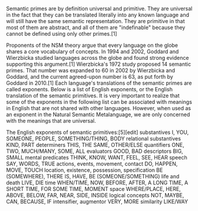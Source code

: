Semantic primes are by definition universal and primitive. They are universal in the fact that 
they can be translated literally into any known language and will still have the same semantic 
representation. They are primitive in that most of them are abstract, and all of them are 
"indefinable" because they cannot be defined using only other primes.[1]

Proponents of the NSM theory argue that every language on the globe shares a core vocabulary of 
concepts. In 1994 and 2002, Goddard and Wierzbicka studied languages across the globe and found 
strong evidence supporting this argument.[1]
Wierzbicka's 1972 study proposed 14 semantic primes. That number was expanded to 60 in 2002 by 
Wierzbicka and Goddard, and the current agreed-upon number is 63, as put forth by Goddard in 
2010.[1]
Each language's translations of the semantic primes are called exponents. Below is a list of 
English exponents, or the English translation of the semantic primitives. It is very important 
to realize that some of the exponents in the following list can be associated with meanings in 
English that are not shared with other languages. However, when used as an exponent in the 
Natural Semantic Metalanguage, we are only concerned with the meanings that are universal.

The English exponents of semantic primitives:[5][edit]
substantives 
I, YOU, SOMEONE, PEOPLE, SOMETHING/THING, BODY
relational substantives
KIND, PART
determiners 
THIS, THE SAME, OTHER/ELSE
quantifiers 
ONE, TWO, MUCH/MANY, SOME, ALL
evaluators 
GOOD, BAD
descriptors 
BIG, SMALL
mental predicates 
THINK, KNOW, WANT, FEEL, SEE, HEAR
speech 
SAY, WORDS, TRUE
actions, events, movement, contact 
DO, HAPPEN, MOVE, TOUCH
location, existence, possession, specification 
BE (SOMEWHERE), THERE IS, HAVE, BE (SOMEONE/SOMETHING)
life and death 
LIVE, DIE
time 
WHEN/TIME, NOW, BEFORE, AFTER, A LONG TIME, A SHORT TIME, FOR SOME TIME, MOMENT
space 
WHERE/PLACE, HERE, ABOVE, BELOW, FAR, NEAR, SIDE, INSIDE
logical concepts 
NOT, MAYBE, CAN, BECAUSE, IF
intensifier, augmentor 
VERY, MORE
similarity 
LIKE/WAY
